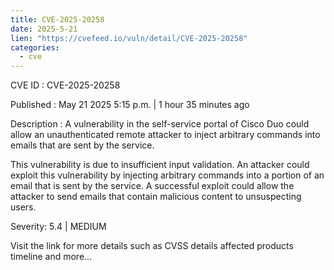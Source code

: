 ```yaml
---
title: CVE-2025-20258
date: 2025-5-21
lien: "https://cvefeed.io/vuln/detail/CVE-2025-20258"
categories:
  - cve
---
```


CVE ID : CVE-2025-20258

Published :  May 21
2025
5:15 p.m. | 1 hour
35 minutes ago

Description : A vulnerability in the self-service portal of Cisco Duo could allow an unauthenticated
remote attacker to inject arbitrary commands into emails that are sent by the service.
 This vulnerability is due to insufficient input validation. An attacker could exploit this vulnerability by injecting arbitrary commands into a portion of an email that is sent by the service. A successful exploit could allow the attacker to send emails that contain malicious content to unsuspecting users.

Severity: 5.4 | MEDIUM

Visit the link for more details
such as CVSS details
affected products
timeline
and more...
